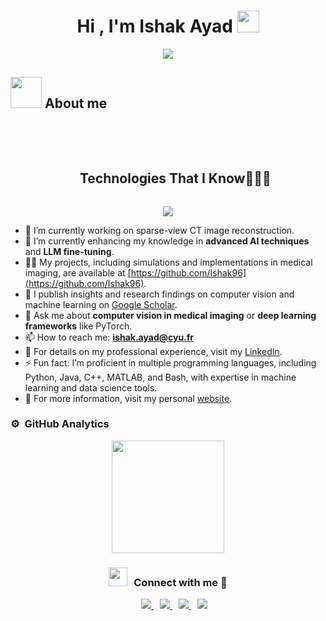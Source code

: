 <h1 align="center">Hi , I'm Ishak Ayad <img src="https://media.giphy.com/media/hvRJCLFzcasrR4ia7z/giphy.gif" width="35"></h1>
<p align="center">
  <a href="https://github.com/DenverCoder1/readme-typing-svg">
    <img src="https://readme-typing-svg.herokuapp.com?font=Time+New+Roman&color=%23C8BE25&size=25&center=true&vCenter=true&width=600&height=100&lines=Research+Scientist;Machine+Learning+for+Health;Competitive+Programmer;MICCAI+Best+Young+Scientist;Expert+in+Medical+Image+Reconstruction;Always+learning+new+things">
  </a>
</p>

## <picture><img src = "https://github.com/7oSkaaa/7oSkaaa/blob/main/Images/about_me.gif?raw=true" width = 50px></picture> About me

<br><br>

<div id="user-content-toc">
  <ul align="center">
    <summary><h2 style="display: inline-block">Technologies That I Know👨🏻‍💻</h2></summary>
  </ul>
</div>

<!--tech stack icons-->
<p align="center">
  <a href="https://skillicons.dev">
    <img src="https://skillicons.dev/icons?i=pytorch,tensorflow,python,cpp,c,java,bash,matlab,git,github,linux,aws,vscode" />
  </a>
</p>

- 🔭 I’m currently working on sparse-view CT image reconstruction.
- 🌱 I’m currently enhancing my knowledge in **advanced AI techniques** and **LLM fine-tuning**.
- 👨‍💻 My projects, including simulations and implementations in medical imaging, are available at [https://github.com/Ishak96](https://github.com/Ishak96).
- 📝 I publish insights and research findings on computer vision and machine learning on [Google Scholar](https://scholar.google.fr/citations?hl=fr&user=OE67_fcAAAAJ).
- 💬 Ask me about **computer vision in medical imaging** or **deep learning frameworks** like PyTorch.
- 📫 How to reach me: **ishak.ayad@cyu.fr**
- 📄 For details on my professional experience, visit my [LinkedIn](https://www.linkedin.com/in/ishak-ayad/).
- ⚡ Fun fact: I’m proficient in multiple programming languages, including Python, Java, C++, MATLAB, and Bash, with expertise in machine learning and data science tools.
- 🚀 For more information, visit my personal [website](https://ishak96.github.io/).

### ⚙️ &nbsp;GitHub Analytics

<p align="center">
  <a href="https://github.com/ishak96">
    <img height="180em" src="https://github-readme-stats-eight-theta.vercel.app/api?username=Ishak96&show_icons=true&theme=algolia&include_all_commits=true&count_private=true"/>
  </a>
</p>

<h3 align="center" > <img src="https://media.giphy.com/media/iY8CRBdQXODJSCERIr/giphy.gif" width="30" height="30" style="margin-right: 10px;">Connect with me 🤝 </h3>
<p align="center">
 <div align="center"  class="icons-social" style="margin-left: 10px;">
   <a style="margin-left: 10px;"  target="_blank" href="https://www.linkedin.com/in/ishak-ayad">
     <img src="https://img.icons8.com/doodle/40/000000/linkedin--v2.png">
   </a>
   <a style="margin-left: 10px;" target="_blank" href="https://github.com/ishak96">
     <img src="https://img.icons8.com/doodle/40/000000/github--v1.png">
   </a>
   <a style="margin-left: 10px;" target="_blank" href="https://instagram.com/ishak.ayad21">
     <img src="https://img.icons8.com/doodle/40/000000/instagram-new--v2.png">
   </a>
   <a style="margin-left: 10px;" target="_blank" href="https://twitter.com/Ishak211296">
     <img src="https://img.icons8.com/doodle/1x/twitter-squared--v2.png" >
   </a>
  </div>
</p>
